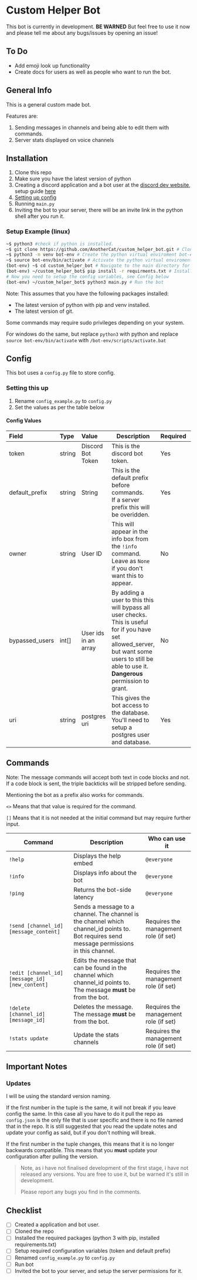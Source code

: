# Custom Helper Bot

This bot is currently in development. **BE WARNED**
But feel free to use it now and please tell me about any bugs/issues by opening an issue!

## To Do

- Add emoji look up functionality
- Create docs for users as well as people who want to run the bot.


## General Info

This is a general custom made bot.

Features are:

1. Sending messages in channels and being able to edit them with commands.
2. Server stats displayed on voice channels

## Installation

1. Clone this repo
2. Make sure you have the latest version of python
3. Creating a discord application and a bot user at the [discord dev website](https://discord.com/developers/applications), setup guide [here](https://discordpy.readthedocs.io/en/latest/discord.html#creating-a-bot-account)
4. [Setting up config](#config)
5. Running `main.py`
6. Inviting the bot to your server, there will be an invite link in the python shell after you run it.

### Setup Example (linux)

```bash
~$ python3 #check if python is installed.
~$ git clone https://github.com/AnotherCat/custom_helper_bot.git # Clone this github repo
~$ python3 -m venv bot-env # Create the python virtual enviroment bot-env
~$ source bot-env/bin/activate # Activate the python virtual enviroment (will need to do this every time you want to be able to run the bot)
(bot-env) ~$ cd custom_helper_bot # Navigate to the main directory for the project.
(bot-env) ~/custom_helper_bot$ pip install -r requirments.txt # Install the required python packages.
# Now you need to setup the config variables, see Config below
(bot-env) ~/custom_helper_bot$ python3 main.py # Run the bot
```

Note: This assumes that you have the following packages installed:

- The latest version of python with pip and venv installed.
- The latest version of git.

Some commands may require sudo privileges depending on your system.

For windows do the same, but replace `python3` with python and replace `source bot-env/bin/activate` with `/bot-env/scripts/activate.bat`

## Config

This bot uses a `config.py` file to store config.

### Setting this up

1. Rename `config_example.py` to `config.py`
2. Set the values as per the table below

#### Config Values

| Field         | Type     | Value                                             | Description                                                  | Required | Default |
| :-------------- | :------------------ | :----------------------------------------------------------- | --------------- | :-------------- | --------------- |
| token | string         | Discord Bot Token  | This is the discord bot token.                               | Yes | `""` |
| default_prefix    | string         | String    | This is the default prefix before commands. <br>If a server prefix this will be overidden. | Yes | `"!"` |
| owner   | string | User ID | This will appear in the info box from the `!info` command. Leave as `None` if you don't want this to appear. | No | `None` |
| bypassed_users | int[] | User ids in an array | By adding a user to this this will bypass all user checks. This is useful for if you have set allowed_server, but want some users to still be able to use it. **Dangerous** permission to grant. | No | `[]` |
| uri | string | postgres uri | This gives the bot access to the database. You'll need to setup a postgres user and database. | Yes | see config file |

## Commands

Note: The message commands will accept both text in code blocks and not. If a code block is sent, the triple backticks will be stripped before sending.

Mentioning the bot as a prefix also works for commands.

`<>` Means that that value is required for the command.

`[]` Means that it is not needed at the initial command but may require further input.

| Command                                         | Description                                                  | Who can use it                        |
| ----------------------------------------------- | ------------------------------------------------------------ | ------------------------------------- |
| `!help`                                         | Displays the help embed                                      | `@everyone`                           |
| `!info`                                         | Displays info about the bot                                  | `@everyone`                           |
| `!ping`                                         | Returns the bot-side latency                                 | `@everyone`                           |
| `!send [channel_id] [message_content]`          | Sends a message to a channel. The channel is the channel which channel_id points to. Bot requires send message permissions in this channel. | Requires the management role (if set) |
| `!edit [channel_id] [message_id] [new_content]` | Edits the message that can be found in the channel which channel_id points to. The message **must** be from the bot. | Requires the management role (if set) |
| `!delete [channel_id] [message_id]`             | Deletes the message. The message **must** be from the bot.   | Requires the management role (if set) |
| `!stats update`             | Update the stats channels | Requires the management role (if set) |


## Important Notes

### Updates

I will be using the standard version naming.

If the first number in the tuple is the same, it will not break if you leave config the same. In this case all you have to do it pull the repo as `config.json` is the only file that is user specific and there is no file named that in the repo.
It is still suggested that you read the update notes and update your config as said, but if you don't nothing will break.

If the first number in the tuple changes, this means that it is no longer backwards compatible.
This means that you **must** update your configuration after pulling the version.

> Note, as i have not finalised development of the first stage, i have not released any versions. You are free to use it, but be warned it's still in development.
>
> Please report any bugs you find in the comments.

## Checklist

- [ ] Created a application and bot user.
- [ ] Cloned the repo
- [ ] Installed the required packages (python 3 with pip, installed requirements.txt)
- [ ] Setup required configuration variables (token and default prefix)
- [ ] Renamed `config_example.py` to `config.py`
- [ ] Run bot
- [ ] Invited the bot to your server, and setup the server permissions for it.
